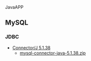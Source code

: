 JavaAPP

## MySQL
### JDBC
- [Connector/J 5.1.38](http://dev.mysql.com/downloads/connector/j/)
  - [mysql-connector-java-5.1.38.zip](http://dev.mysql.com/get/Downloads/Connector-J/mysql-connector-java-5.1.38.zip)
